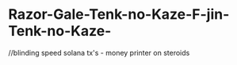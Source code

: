 # Razor-Gale-Tenk-no-Kaze-F-jin-Tenk-no-Kaze-
//blinding speed solana tx's - money printer on steroids
